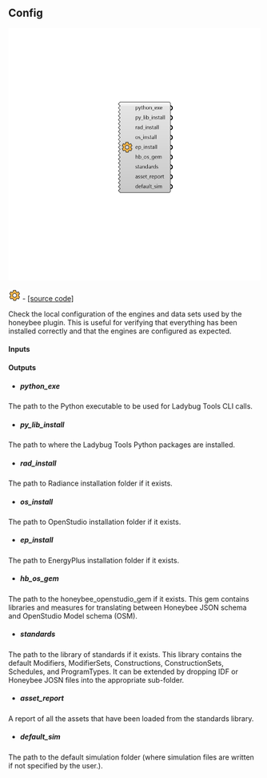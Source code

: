 ## Config

![](../../images/components/Config.png)

![](../../images/icons/Config.png) - [[source code]](https://github.com/ladybug-tools/honeybee-grasshopper-core/blob/master/ladybug_grasshopper/src//HB%20Config.py)


Check the local configuration of the engines and data sets used by the honeybee plugin. This is useful for verifying that everything has been installed correctly and that the engines are configured as expected. 



#### Inputs

#### Outputs
* ##### python_exe
The path to the Python executable to be used for Ladybug Tools CLI calls. 
* ##### py_lib_install
The path to where the Ladybug Tools Python packages are installed. 
* ##### rad_install
The path to Radiance installation folder if it exists. 
* ##### os_install
The path to OpenStudio installation folder if it exists. 
* ##### ep_install
The path to EnergyPlus installation folder if it exists. 
* ##### hb_os_gem
The path to the honeybee_openstudio_gem if it exists. This gem contains libraries and measures for translating between Honeybee JSON schema and OpenStudio Model schema (OSM). 
* ##### standards
The path to the library of standards if it exists. This library contains the default Modifiers, ModifierSets, Constructions, ConstructionSets, Schedules, and ProgramTypes. It can be extended by dropping IDF or Honeybee JOSN files into the appropriate sub-folder. 
* ##### asset_report
A report of all the assets that have been loaded from the standards library. 
* ##### default_sim
The path to the default simulation folder (where simulation files are written if not specified by the user.). 